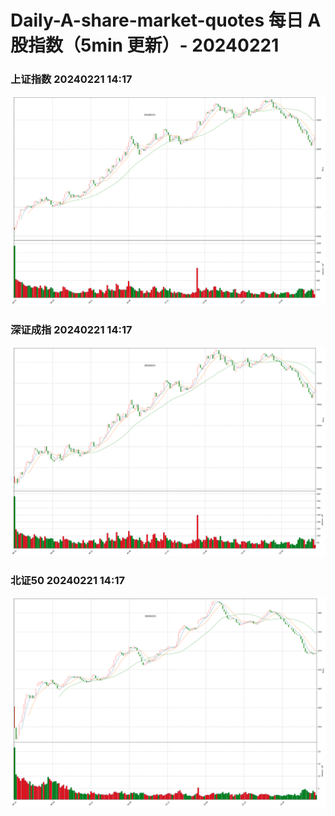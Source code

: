 
# Daily-A-share-market-quotes 每日 A 股指数（5min 更新）- 20240221

### 上证指数 20240221 14:17
![](./fig/2024/2/20240221-sh000001.png)

### 深证成指 20240221 14:17
![](./fig/2024/2/20240221-sz399001.png)

### 北证50 20240221 14:17
![](./fig/2024/2/20240221-bj899050.png)
